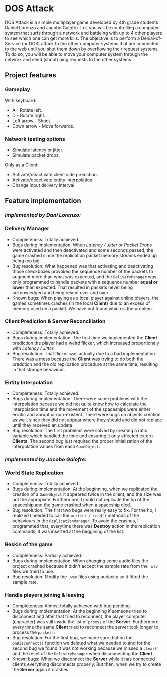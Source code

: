 
# DOS Attack

DOS Attack is a simple multiplayer game developed by 4th grade students Daniel Lorenzo and Jacobo Galofre. In it you will be controlling a computer system that surfs through a network and battleing with up to 4 other players to see which one can get more kills. The objective is to perform a Denial-of-Service (or DOS) attack to the other computer systems that are connected to the web until you shut them down by overflowing their request systems. To do so, you will be able to move your computer system through the network and send (shoot) ping requests to the other systems.

## Project features

### Gameplay

With keyboard:
* A - Rotate left.
* D - Rotate right.
* Left arrow - Shoot.
* Down arrow - Move forwards.

### Network testing options

* Simulate latency or jitter.
* Simulate packet drops.

Only as a Client:
* Activate/deactivate client side prediction.
* Activate/deactivate entity interpolation.
* Change input delivery interval.

## Feature implementation

### _Implemented by Dani Lorenzo:_
### Delivery Manager

* Completeness: Totally achieved.
* Bugs during implementation: When _Latency / Jitter_ or _Packet Drops_ were activated and then deactivated and some seconds passed, the game crashed since the replication packet memory streams ended up being too big.
* Bug resolution: What happened was that activating and deactivating those checkboxes provoked the sequence number of the packets to augment more than what was expected, and the `DeliveryManager` was only programmed to handle packets with a sequence number **equal or lower** than expected. That resulted in packets never being acknowledged and being resent over and over.
* Known bugs: When playing as a local player against online players, the games sometimes crashes (in the local **Client**) due to an excess of memory used on a packet. We have not found which is the problem.

### Client Prediction & Server Reconciliation

* Completeness: Totally achieved.
* Bugs during implementation: The first time we implemented the **Client** prediction the player had a weird flicker, which increased proportionaly with _Latency / Jitter_.
* Bug resolution: That flicker was actually due to a bad implementation. There was a mess because the **Client** was trying to do both the predction and the old replication procedure at the same time, resulting in that strange behaviour.

### Entity Interpolation

* Completeness: Totally achieved.
* Bugs during implementation: There were some problems with the interpolation because we did not quite know how to calculate the interpolation time and the movement of the spaceships were either erratic and abrupt or non-existent. There were bugs on objects creation as well, since they did not appear where they should and did not replace until they received an update.
* Bug resolution: The first problems were solved by creating a ratio variable which handled the time and ensuring it only affected extern **Clients**. The second bug just required the proper initialization of the interpolation values from each `GameObject`.

### _Implemented by Jacobo Galofre:_
### World State Replication

* Completeness: Totally achieved.
* Bugs during implementation: At the beginning, when we replicated the creation of a `GameObject` it appeared twice in the client, and the size was not the appropiate. Furthermore, I could not replicate the hp of the spaceship and the game crashed when a spaceship died. 
* Bug resolution: The first two bugs were really easy to fix. For the hp, I realized I needed to call the `write() / read()` methods of the behaviours in the `ReplicationManager`. To avoid the crashes, I programmed that, everytime there was **Destroy** action in the replication commands, it was inserted at the beggining of the list. 

### Reskin of the game

* Completeness: Partially achieved.
* Bugs during implementation: When changing some audio files the project crashed because it didn't accept the sample rate from the `.wav` files we tried to use.
* Bug resolution: Modify the `.wav` files using audacity so it fitted the sample rate.

### Handle players joining & leaving

* Completeness: Almost totally achieved with bug pending.
* Bugs during implementation: At the beginning if someone tried to disconnect and after that tried to reconnect, the player computer (character) was still inside the list of `proxys` of the **Server**. Furthermore every time the same **Client** tried to reconnect the server took longer to process the `packets`.
* Bug resolution: For the first bug, we made sure that on the `onDisconnect()` function we deleted what we needed to and for the second bug we found it was not working because we missed a `clear()` and the reset of the `DeliveryManager` when disconnecting the **Client**.
* Known bugs: When we disconnect the **Server** while it has connected clients everything disconnects properly. But then, when we try to create the **Server** again it crashes.

